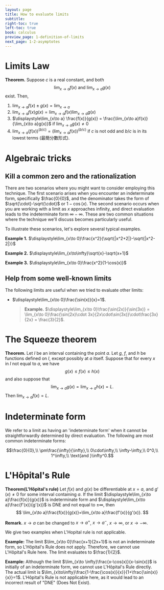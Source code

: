 ```yaml
---
layout: page
title: How to evaluate limits
subtitle: 
right-toc: true
left-toc: true
book: calculus
preview_page: 1-definition-of-limits
next_page: 1-2-asymptotes
---
```


# Limits Law

**Theorem.**
Suppose $c$ is a real constant, and both 
$$\lim_{x\to a}f(x)\text{ and }\lim_{x\to a}g(x)$$
exist. Then,
1. $\displaystyle\lim_{x\to a} f(x)\pm g(x) = \lim_{x\to a}$
2. $\displaystyle\lim_{x\to a} f(x)g(x) = \lim_{x\to a}f(x)\lim_{x\to a}g(x)$
3. $\displaystyle\lim_{x\to a} \frac{f(x)}{g(x)} = \frac{\lim_{x\to a}f(x)}{\lim_{x\to a}g(x)}$ if $\displaystyle\lim_{x\to a}g(x)\neq 0$
4. $\displaystyle\lim_{x\to a} (f(x))^{(b/c)} = \left(\lim_{x\to a}f(x)\right)^{(b/c)}$ if $c$ is not odd and $b/c$ is in its lowest terms (最簡分數形式).


# Algebraic tricks

## Kill a common zero and the rationalization

There are two scenarios where you might want to consider employing this technique. The first scenario arises when you encounter an indeterminate form, specifically $\frac{0}{0}$, and the denominator takes the form of $\sqrt{\cdot}-\sqrt{\cdot}$ or $1-\cos(x)$. The second scenario occurs when you are working with a limit as $x$ approaches infinity, and direct evaluation leads to the indeterminate form $\infty - \infty$. These are two common situations where the technique we'll discuss becomes particularly useful.

To illustrate these scenarios, let's explore several typical examples.

**Example 1.** $\displaystyle\lim_{x\to 0}\frac{x^2}{\sqrt{|x^2+2|}-\sqrt{|x^2-2|}}$

**Example 2.** $\displaystyle\lim_{x\to\infty}\sqrt{x}-\sqrt{x+1}$

**Example 3.** $\displaystyle\lim_{x\to 0}\frac{x^2}{1-\cos(x)}$


## Help from some well-known limits

The following limits are useful when we tried to evaluate other limits:
- $\displaystyle\lim_{x\to 0}\frac{\sin(x)}{x}=1$.
	> **Example.** $\displaystyle\lim_{x\to 0}\frac{\sin(2x)}{\sin(3x)} = \lim_{x\to 0}\frac{\sin(2x)\cdot 3x}{2x\cdot\sin(3x)}\cdot\frac{3x}{2x} = \frac{3}{2}$.

# The Squeeze theorem

**Theorem.** Let $I$ be an interval containing the point $a$. Let $g$, $f$, and $h$ be functions defined on $I$, except possibly at $a$ itself. Suppose that for every $x$ in $I$ not equal to $a$, we have
$$g(x)\leq f(x)\leq h(x)$$
and also suppose that
$$\lim_{x\to a}g(x)=\lim_{x\to a}h(x)=L.$$
Then $\displaystyle\lim_{x\to a}f(x)=L$.


# Indeterminate form

We refer to a limit as having an 'indeterminate form' when it cannot be straightforwardly determined by direct evaluation. The following are most common indeterminate forms:

$$\frac{0}{0},\\ \pm\frac{\infty}{\infty},\\ 0\cdot\infty,\\ \infty-\infty,\\ 0^0,\\ 1^\infty,\\ \text{and }\infty^0.$$


# L'Hôpital's Rule

**Theorem(L'Hôpital's rule)**
Let $f(x)$ and $g(x)$ be differentiable at $x=a$, and $g'(x)\neq 0$ for some interval containing $a$. If the limit $\displaystyle\lim_{x\to a}\frac{f(x)}{g(x)}$ is indeterminate form and $\displaystyle\lim_{x\to a}\frac{f'(x)}{g'(x)}$ is DNE and not equal to $\pm\infty$, then
$$
\lim_{x\to a}\frac{f(x)}{g(x)}=\lim_{x\to a}\frac{f'(x)}{g'(x)}.
$$

**Remark.** $x\to a$ can be changed to $x\to a^+$, $x\to a^-$, $x\to \infty$, or $x\to -\infty$.

We give two examples when L'Hopital rule is not applicable.

**Example:** The limit $\lim_{x\to 0}\frac{x+1}{2x+1}$ is not an indeterminate form, so L'Hôpital's Rule does not apply. Therefore, we cannot use L'Hôpital's Rule here. The limit evaluates to $\frac{1}{2}$.

**Example:** Although the limit $\lim_{x\to \infty}\frac{x-\cos(x)}{x-\sin(x)}$ is initially of an indeterminate form, we cannot use L'Hôpital's Rule directly. The actual limit is $\lim_{x\to\infty}\frac{1-\frac{\cos(x)}{x}}{1+\frac{\sin(x)}{x}}=1$. L'Hôpital's Rule is not applicable here, as it would lead to an incorrect result of "DNE" (Does Not Exist).